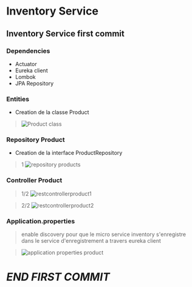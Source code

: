 # **Inventory Service**
## Inventory Service first commit

### Dependencies
- Actuator
- Eureka client
- Lombok
- JPA Repository


### Entities
- Creation de la classe Product

>![Product class](https://user-images.githubusercontent.com/102327247/205359502-c20ec6ab-d320-4580-8cea-4d91b2e5b39f.PNG)



### Repository Product
- Creation de la interface ProductRepository 

>1
>![repository products](https://user-images.githubusercontent.com/102327247/205359536-c5668947-0a17-4bcf-9fbf-bbab83795bec.PNG)



### Controller Product
>1/2
>![restcontrollerproduct1](https://user-images.githubusercontent.com/102327247/205359566-5474c438-08c2-472c-b2d5-2dfd8b82f838.PNG)

>2/2
>![restcontrollerproduct2](https://user-images.githubusercontent.com/102327247/205359579-9977c0dc-de18-4e08-907a-d3d2aa10a15d.PNG)


### Application.properties
> enable discovery pour que le micro service inventory s'enregistre dans le service d'enregistrement a travers eureka client

>![application properties product](https://user-images.githubusercontent.com/102327247/205359642-587f6d76-f171-4f49-8558-752e80171eb9.PNG)





# **___________________________END FIRST COMMIT___________________________**


















